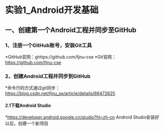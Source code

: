 # 实验1_Android开发基础
## 一、创建第一个Android工程并同步至GitHub
###   1、注册一个GitHub账号，安装Git工具
*GitHub官网：ghttps://github.com/fjnu-cse
*Git官网：https://github.com/fjnu-cse
###   2、创建Android工程并同步到GitHub
*命令行的方式通过git同步：https://blog.csdn.net/fjnu_se/article/details/66472625
      
####  2.1下载Android Studio
*https://developer.android.google.cn/studio?hl=zh-cn
       Android Studio安装好以后，创建一个新项目
       
